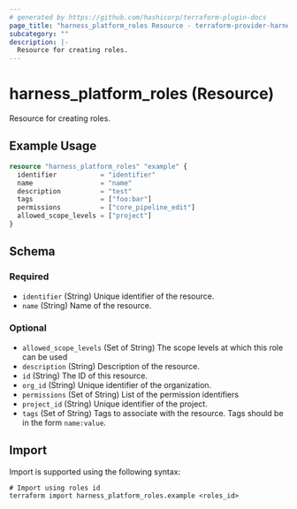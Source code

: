 ```yaml
---
# generated by https://github.com/hashicorp/terraform-plugin-docs
page_title: "harness_platform_roles Resource - terraform-provider-harness"
subcategory: ""
description: |-
  Resource for creating roles.
---
```


# harness_platform_roles (Resource)

Resource for creating roles.

## Example Usage

```terraform
resource "harness_platform_roles" "example" {
  identifier           = "identifier"
  name                 = "name"
  description          = "test"
  tags                 = ["foo:bar"]
  permissions          = ["core_pipeline_edit"]
  allowed_scope_levels = ["project"]
}
```

<!-- schema generated by tfplugindocs -->
## Schema

### Required

- `identifier` (String) Unique identifier of the resource.
- `name` (String) Name of the resource.

### Optional

- `allowed_scope_levels` (Set of String) The scope levels at which this role can be used
- `description` (String) Description of the resource.
- `id` (String) The ID of this resource.
- `org_id` (String) Unique identifier of the organization.
- `permissions` (Set of String) List of the permission identifiers
- `project_id` (String) Unique identifier of the project.
- `tags` (Set of String) Tags to associate with the resource. Tags should be in the form `name:value`.

## Import

Import is supported using the following syntax:

```shell
# Import using roles id
terraform import harness_platform_roles.example <roles_id>
```

